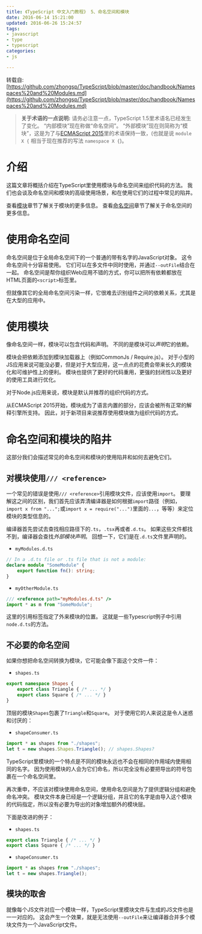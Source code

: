 ```yaml
---
title: 《TypeScript 中文入门教程》 5、命名空间和模块
date: 2016-06-14 15:21:00
updated: 2016-06-26 15:24:57
tags: 
- javascript
- type
- typescript
categories: 
- js

---
```

转载自: [https://github.com/zhongsp/TypeScript/blob/master/doc/handbook/Namespaces%20and%20Modules.md](https://github.com/zhongsp/TypeScript/blob/master/doc/handbook/Namespaces%20and%20Modules.md)
> **关于术语的一点说明:**
请务必注意一点，TypeScript 1.5里术语名已经发生了变化。
“内部模块”现在称做“命名空间”。
“外部模块”现在则简称为“模块”，这是为了与[ECMAScript 2015](http://www.ecma-international.org/ecma-262/6.0/)里的术语保持一致，(也就是说 `module X {` 相当于现在推荐的写法 `namespace X {`)。

# 介绍

这篇文章将概括介绍在TypeScript里使用模块与命名空间来组织代码的方法。
我们也会谈及命名空间和模块的高级使用场景，和在使用它们的过程中常见的陷井。

查看[模块](https://zhongsp.gitbooks.io/typescript-handbook/content/doc/handbook/Modules.html)章节了解关于模块的更多信息。
查看[命名空间](https://zhongsp.gitbooks.io/typescript-handbook/content/doc/handbook/Namespaces.html)章节了解关于命名空间的更多信息。


<!--more-->


# 使用命名空间

命名空间是位于全局命名空间下的一个普通的带有名字的JavaScript对象。
这令命名空间十分容易使用。
它们可以在多文件中同时使用，并通过`--outFile`结合在一起。
命名空间是帮你组织Web应用不错的方式，你可以把所有依赖都放在HTML页面的`<script>`标签里。

但就像其它的全局命名空间污染一样，它很难去识别组件之间的依赖关系，尤其是在大型的应用中。

# 使用模块

像命名空间一样，模块可以包含代码和声明。
不同的是模块可以*声明*它的依赖。

模块会把依赖添加到模块加载器上（例如CommonJs / Require.js）。
对于小型的JS应用来说可能没必要，但是对于大型应用，这一点点的花费会带来长久的模块化和可维护性上的便利。
模块也提供了更好的代码重用，更强的封闭性以及更好的使用工具进行优化。

对于Node.js应用来说，模块是默认并推荐的组织代码的方式。

从ECMAScript 2015开始，模块成为了语言内置的部分，应该会被所有正常的解释引擎所支持。
因此，对于新项目来说推荐使用模块做为组织代码的方式。

# 命名空间和模块的陷井

这部分我们会描述常见的命名空间和模块的使用陷井和如何去避免它们。

## 对模块使用`/// <reference>`

一个常见的错误是使用`/// <reference>`引用模块文件，应该使用`import`。
要理解这之间的区别，我们首先应该弄清编译器是如何根据`import`路径（例如，`import x from "...";`或`import x = require("...")`里面的`...`，等等）来定位模块的类型信息的。

编译器首先尝试去查找相应路径下的`.ts`，`.tsx`再或者`.d.ts`。
如果这些文件都找不到，编译器会查找*外部模块声明*。
回想一下，它们是在`.d.ts`文件里声明的。

* `myModules.d.ts`

```ts
// In a .d.ts file or .ts file that is not a module:
declare module "SomeModule" {
    export function fn(): string;
}
```

* `myOtherModule.ts`

```ts
/// <reference path="myModules.d.ts" />
import * as m from "SomeModule";
```

这里的引用标签指定了外来模块的位置。
这就是一些Typescript例子中引用`node.d.ts`的方法。

## 不必要的命名空间

如果你想把命名空间转换为模块，它可能会像下面这个文件一件：

* `shapes.ts`

```ts
export namespace Shapes {
    export class Triangle { /* ... */ }
    export class Square { /* ... */ }
}
```

顶层的模块`Shapes`包裹了`Triangle`和`Square`。
对于使用它的人来说这是令人迷惑和讨厌的：

* `shapeConsumer.ts`

```ts
import * as shapes from "./shapes";
let t = new shapes.Shapes.Triangle(); // shapes.Shapes?
```

TypeScript里模块的一个特点是不同的模块永远也不会在相同的作用域内使用相同的名字。
因为使用模块的人会为它们命名，所以完全没有必要把导出的符号包裹在一个命名空间里。

再次重申，不应该对模块使用命名空间，使用命名空间是为了提供逻辑分组和避免命名冲突。
模块文件本身已经是一个逻辑分组，并且它的名字是由导入这个模块的代码指定，所以没有必要为导出的对象增加额外的模块层。

下面是改进的例子：

* `shapes.ts`

```ts
export class Triangle { /* ... */ }
export class Square { /* ... */ }
```

* `shapeConsumer.ts`

```ts
import * as shapes from "./shapes";
let t = new shapes.Triangle();
```

## 模块的取舍

就像每个JS文件对应一个模块一样，TypeScript里模块文件与生成的JS文件也是一一对应的。
这会产生一个效果，就是无法使用`--outFile`来让编译器合并多个模块文件为一个JavaScript文件。